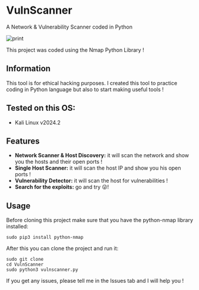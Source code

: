 # VulnScanner
A Network &amp; Vulnerability Scanner coded in Python

![print](https://github.com/AlexRodrigues9581/VulnScanner/assets/171432647/bbf6331a-23d7-464c-bdde-b9e4d66625ad)

This project was coded using the Nmap Python Library !

## Information

This tool is for ethical hacking purposes. I created this tool to practice coding in Python language but also to start making useful tools !

## Tested on this OS:

- Kali Linux v2024.2

## Features

- **Network Scanner & Host Discovery:** it will scan the network and show you the hosts and their open ports !
- **Single Host Scanner:** it will scan the host IP and show you his open ports !
- **Vulnerability Detector:** it will scan the host for vulnerabilities !
- **Search for the exploits:** go and try 😜!
  
## Usage

Before cloning this project make sure that you have the python-nmap library installed:
```
sudo pip3 install python-nmap
```
After this you can clone the project and run it:
```
sudo git clone
cd VulnScanner
sudo python3 vulnscanner.py
```
If you get any issues, please tell me in the Issues tab and I will help you ! 


